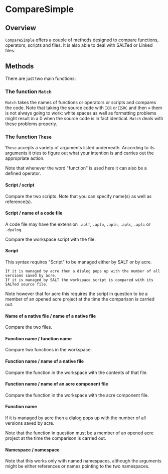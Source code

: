 # CompareSimple


## Overview

`CompareSimple` offers a couple of methods designed to compare functions, operators, scripts and files. It is also able to deal with SALTed or Linked files.


## Methods

There are just two main functions:


### The function `Match`

`Match` takes the names of functions or operators or scripts and compares the code. Note that taking the source code with `⎕CR` or `⎕SRC` and then `≡` them is not always going to work: white spaces as well as formatting problems might result in a 0 when the source code is in fact identical. `Match` deals with these problems properly.


### The function `These`

`These` accepts a variety of arguments listed underneath. According to its arguments it tries to figure out what your intention is and carries out the appropriate action.

Note that whenever the word "function" is used here it can also be a defined operator.


#### Script / script

Compare the two scripts. Note that you can specify name(s) as well as reference(s).


#### Script / name of a code file

A code file may have the extension `.aplf`, `.aplo`, `.apln`, `.aplc`, `.apli` or `.dyalog`.

Compare the workspace script with the file.


#### Script

This syntax requires "Script" to be managed either by SALT or by acre.

    If it is managed by acre then a dialog pops up with the number of all versions saved by acre.
    If it is managed by SALT the workspace script is compared with its SALTed source file. 

Note however that for acre this requires the script in question to be a member of an opened acre project at the time the comparison is carried out.


#### Name of a native file / name of a native file

Compare the two files.


#### Function name / function name

Compare two functions in the workspace.


#### Function name / name of a native file

Compare the function in the workspace with the contents of that file.


#### Function name / name of an acre component file

Compare the function in the workspace with the acre component file.


#### Function name

If it is managed by acre then a dialog pops up with the number of all versions saved by acre.

Note that the function in question must be a member of an opened acre project at the time the comparison is carried out.


#### Namespace / namespace

Note that this works only with named namespaces, although the arguments might be either references or names pointing to the two namespaces. 